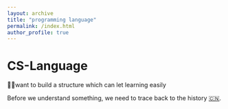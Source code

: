 ```yaml
---
layout: archive
title: "programming language"
permalink: /index.html
author_profile: true
---
```


# CS-Language
💪🏻want to build a structure which can let learning easily

Before we understand something, we need to trace back to the history [🇨🇳](https://juejin.im/post/5ac1b8a25188255c637b1cd5). 


